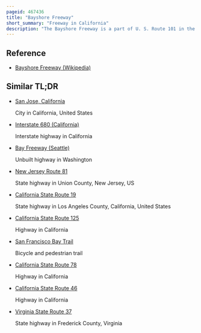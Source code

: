 ```yaml
---
pageid: 467436
title: "Bayshore Freeway"
short_summary: "Freeway in California"
description: "The Bayshore Freeway is a part of U. S. Route 101 in the san Francisco bay Area of the united States. S. State of California. It runs along the West Shore of san francisco Bay connecting san Jose to san Francisco. Within the City of San Francisco, the Freeway is also known as James Lick Freeway, named after the California Philanthropist. The Road was originally built as a Surface Road the Bayshore Highway and later upgraded to freeway Standards. Before 1964, it was mostly marked as U. S. Route 101 Bypass, with Us 101 using the present State Route 82."
---
```


## Reference

- [Bayshore Freeway (Wikipedia)](https://en.wikipedia.org/?curid=467436)

## Similar TL;DR

- [San Jose, California](/tldr/en/san-jose-california)

  City in California, United States

- [Interstate 680 (California)](/tldr/en/interstate-680-california)

  Interstate highway in California

- [Bay Freeway (Seattle)](/tldr/en/bay-freeway-seattle)

  Unbuilt highway in Washington

- [New Jersey Route 81](/tldr/en/new-jersey-route-81)

  State highway in Union County, New Jersey, US

- [California State Route 19](/tldr/en/california-state-route-19)

  State highway in Los Angeles County, California, United States

- [California State Route 125](/tldr/en/california-state-route-125)

  Highway in California

- [San Francisco Bay Trail](/tldr/en/san-francisco-bay-trail)

  Bicycle and pedestrian trail

- [California State Route 78](/tldr/en/california-state-route-78)

  Highway in California

- [California State Route 46](/tldr/en/california-state-route-46)

  Highway in California

- [Virginia State Route 37](/tldr/en/virginia-state-route-37)

  State highway in Frederick County, Virginia
